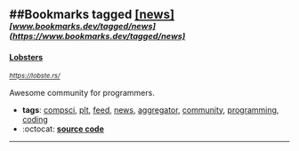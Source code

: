 ##Bookmarks tagged [[news]](https://www.bookmarks.dev?q=[news])
_<sup><sup>[www.bookmarks.dev/tagged/news](https://www.bookmarks.dev/tagged/news)</sup></sup>_
---
#### [Lobsters](https://lobste.rs/)
_<sup>https://lobste.rs/</sup>_

Awesome community for programmers.
* **tags**: [compsci](../tagged/compsci.md), [plt](../tagged/plt.md), [feed](../tagged/feed.md), [news](../tagged/news.md), [aggregator](../tagged/aggregator.md), [community](../tagged/community.md), [programming](../tagged/programming.md), [coding](../tagged/coding.md)
* :octocat: **[source code](https://github.com/lobsters/lobsters)**
---
